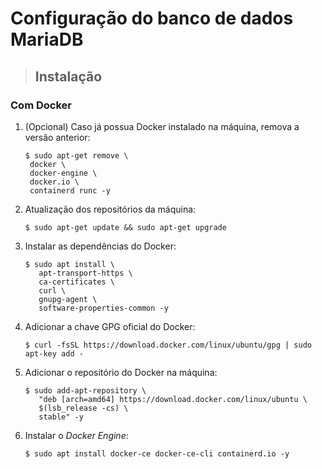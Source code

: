 # Configuração do banco de dados MariaDB

> ## **Instalação**

### Com Docker

1. (Opcional) Caso já possua Docker instalado na máquina, remova a versão anterior:

   ```shell
   $ sudo apt-get remove \
    docker \
    docker-engine \
    docker.io \
    containerd runc -y
   ```

2. Atualização dos repositórios da máquina:

   ```shell
   $ sudo apt-get update && sudo apt-get upgrade
   ```

3. Instalar as dependências do Docker:

   ```shell
   $ sudo apt install \
      apt-transport-https \
      ca-certificates \
      curl \
      gnupg-agent \
      software-properties-common -y
   ```

4. Adicionar a chave GPG oficial do Docker:

   ```shell
   $ curl -fsSL https://download.docker.com/linux/ubuntu/gpg | sudo apt-key add -
   ```

5. Adicionar o repositório do Docker na máquina:

   ```shell
   $ sudo add-apt-repository \
      "deb [arch=amd64] https://download.docker.com/linux/ubuntu \
      $(lsb_release -cs) \
      stable" -y
   ```

6. Instalar o _Docker Engine_:

   ```shell
   $ sudo apt install docker-ce docker-ce-cli containerd.io -y
   ```
